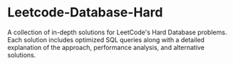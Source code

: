 # Leetcode-Database-Hard
A collection of in-depth solutions for LeetCode's Hard Database problems. Each solution includes optimized SQL queries along with a detailed explanation of the approach, performance analysis, and alternative solutions.

